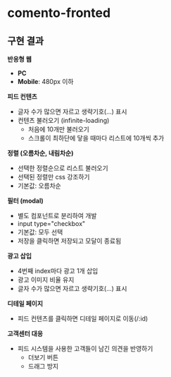 # comento-fronted

## 구현 결과

**반응형 웹**
- **PC**
- **Mobile**: 480px 이하

**피드 컨텐츠**
- 글자 수가 많으면 자르고 생략기호(...) 표시
- 컨텐츠 불러오기 (infinite-loading)
    - 처음에 10개만 불러오기
    - 스크롤이 최하단에 닿을 때마다 리스트에 10개씩 추가

**정렬 (오름차순, 내림차순)**
- 선택한 정렬순으로 리스트 불러오기
- 선택된 정렬만 css 강조하기
- 기본값: 오름차순

**필터 (modal)**
- 별도 컴포넌트로 분리하여 개발
- input type="checkbox"
- 기본값: 모두 선택
- 저장을 클릭하면 저장되고 모달이 종료됨

**광고 삽입**
- 4번째 index마다 광고 1개 삽입
- 광고 이미지 비율 유지
- 글자 수가 많으면 자르고 생략기호(...) 표시

**디테일 페이지**
- 피드 컨텐츠를 클릭하면 디테일 페이지로 이동(/:id)

**고객센터 대응**
- 피드 시스템을 사용한 고객들이 남긴 의견을 반영하기
  - 더보기 버튼
  - 드래그 방지
